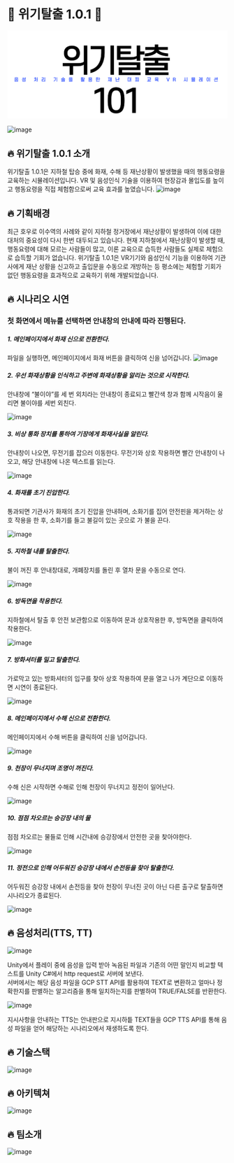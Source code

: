# :fire_engine: 위기탈출 1.0.1 :fire_engine: 

![위기탈출](README.assets/위기탈출.png)

![image](https://user-images.githubusercontent.com/116571873/202858171-5bbdee55-9b67-42d5-b111-879f4cccb5d9.png)

## :fire: 위기탈출 1.0.1 소개
위기탈출 1.0.1은 지하철 탑승 중에 화재, 수해 등 재난상황이 발생했을 때의 행동요령을 교육하는 시뮬레이션입니다. VR 및 음성인식 기술을 이용하여 현장감과 몰입도를 높이고 행동요령을 직접 체험함으로써 교육 효과를 높였습니다.
![image](https://user-images.githubusercontent.com/116571873/202858252-5f6f80a6-4834-4c17-95f3-c5e8967ae9af.png)

## :fire: 기획배경
최근 호우로 이수역의 사례와 같이 지하철 정거장에서 재난상황이 발생하여 이에 대한 대처의 중요성이 다시 한번 대두되고 있습니다. 현재 지하철에서 재난상황이 발생할 때, 행동요령에 대해 모르는 사람들이 많고, 이론 교육으로 습득한 사람들도 실제로 체험으로 습득할 기회가 없습니다. 위기탈출 1.0.1은 VR기기와 음성인식 기능을 이용하여 기관사에게 재난 상황을 신고하고 출입문을 수동으로 개방하는 등 평소에는 체험할 기회가 없던 행동요령을 효과적으로 교육하기 위해 개발되었습니다.

## :fire: 시나리오 시연

### 첫 화면에서 메뉴를 선택하면 안내창의 안내에 따라 진행된다.



##### 1. 메인페이지에서 화재 신으로 전환한다.

파일을 실행하면, 메인페이지에서 화재 버튼을 클릭하여 신을 넘어갑니다.
![image](https://user-images.githubusercontent.com/116571873/202858337-6806329b-70d3-4b82-8958-fdea7576c4d8.png)

##### 2. 우선 화재상황을 인식하고 주변에 화재상황을 알리는 것으로 시작한다.

안내창에 “불이야”를 세 번 외치라는 안내창이 종료되고 빨간색 창과 함께 시작음이 울리면 불이야를 세번 외친다.

![image](https://user-images.githubusercontent.com/116571873/202858386-0d6fe419-4fa7-48af-bd10-159e9a96ff6f.png)


##### 3. 비상 통화 장치를 통하여 기장에게 화재사실을 알린다.

안내창이 나오면, 무전기를 잡으러 이동한다. 무전기와 상호 작용하면 빨간 안내창이 나오고, 해당 안내창에 나온 텍스트를 읽는다.

![image](https://user-images.githubusercontent.com/116571873/202858421-507fc0ba-b7d2-4fe6-ae71-875f41b4417c.png)


##### 4. 화재를 초기 진압한다.

통과되면 기관사가 화재의 초기 진압을 안내하며, 소화기를 집어 안전핀을 제거하는 상호 작용을 한 후, 소화기를 들고 불길이 있는 곳으로 가 불을 끈다.

![image](https://user-images.githubusercontent.com/116571873/202858447-1ddac658-835c-4a40-a7de-37f99bb6e816.png)

##### 5. 지하철 내를 탈출한다.

불이 꺼진 후 안내창대로, 개폐장치를 돌린 후 열차 문을 수동으로 연다.

![image](https://user-images.githubusercontent.com/116571873/202858461-bfc707c6-a4a6-4008-a69b-2a6f37cb1c4b.png)

##### 6. 방독면을 착용한다.

지하철에서 탈출 후 안전 보관함으로 이동하여 문과 상호작용한 후, 방독면을 클릭하여 착용한다.

![image](https://user-images.githubusercontent.com/116571873/202858488-646737a1-d159-4871-af90-c77566dfa7ba.png)

##### 7. 방화셔터를 밀고 탈출한다.

가로막고 있는 방화셔터의 입구를 찾아 상호 작용하여 문을 열고 나가 계단으로 이동하면 시연이 종료된다.

![image](https://user-images.githubusercontent.com/116571873/202858500-58120ea9-262a-47aa-b254-c9b65c71e451.png)

##### 8. 메인페이지에서 수해 신으로 전환한다.

메인페이지에서 수해 버튼을 클릭하여 신을 넘어갑니다.

![image](https://user-images.githubusercontent.com/116571873/202858337-6806329b-70d3-4b82-8958-fdea7576c4d8.png)

##### 9. 천장이 무너지며 조명이 꺼진다.

수해 신은 시작하면 수해로 인해 천장이 무너지고 정전이 일어난다.

![image](https://user-images.githubusercontent.com/116571873/202859368-1c20e653-d8d1-40f7-af47-6806d85121d5.png)

##### 10. 점점 차오르는 승강장 내의 물

점점 차오르는 물들로 인해 시간내에 승강장에서 안전한 곳을 찾아야한다.

![image](https://user-images.githubusercontent.com/116571873/202859638-c7c5ebaf-6866-42e9-b4a3-7d631c63ec91.png)

##### 11. 정전으로 인해 어두워진 승강장 내에서 손전등을 찾아 탈출한다.

어두워진 승강장 내에서 손전등을 찾아 천장이 무너진 곳이 아닌 다른 출구로 탈출하면 시나리오가 종료된다.

![image](https://user-images.githubusercontent.com/116571873/202859684-85d97618-fdcb-4b43-80f6-b4d36eaf3e87.png)



## :fire: 음성처리(TTS, TT)

![image](https://user-images.githubusercontent.com/116571873/202859083-0e60013f-2b9f-47c2-9912-67ee187ab1f4.png)

Unity에서 플레이 중에 음성을 입력 받아 녹음된 파일과 기존의 어떤 말인지 비교할 텍스트를 Unity C#에서 http request로 서버에 보낸다.<br />
서버에서는 해당 음성 파일을 GCP STT API를 활용하여 TEXT로 변환하고 얼마나 정확한지를 판별하는 알고리즘을 통해 일치하는지를 판별하여 TRUE/FALSE를 반환한다.

![image](https://user-images.githubusercontent.com/116571873/202859297-d06de1fc-1f44-41c0-bea7-86a0981c5848.png)

지시사항을 안내하는 TTS는 안내판으로 지시하틑 TEXT들을 GCP TTS API를 통해 음성 파일을 얻어 해당하는 시나리오에서 재생하도록 한다.

## :fire: 기술스택

![image](https://user-images.githubusercontent.com/116571873/202858566-1b76c461-8c5e-4142-ae43-c94afbc7a7e3.png)

## :fire: 아키텍쳐

![image](https://user-images.githubusercontent.com/116571873/202858578-7014e19e-11f1-44ac-9037-3107d7e2aebc.png)

## :fire: 팀소개

![image](https://user-images.githubusercontent.com/116571873/202858601-089bcdbf-75aa-4c25-8f02-a6118ceb42ce.png)
